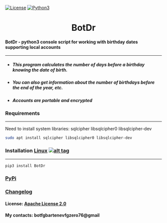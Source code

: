 [![License](https://img.shields.io/badge/License-Apache_2.0-blue.svg?style=flat-square)](https://github.com/botfg/BotDr/blob/master/LICENSE)  [![Python3](https://img.shields.io/badge/Python-3-green.svg?style=flat-square)](https://www.python.org/downloads/)
# <center> BotDr </center>
#### BotDr - python3 console script for working with birthday dates supporting local accounts
------------
* ##### This program calculates the number of days before a birthday knowing the date of birth.
* ##### You can also get information about the number of birthdays before the end of the year, etc.
* ##### Accounts are portable and encrypted

### Requirements
------------
Need to install system libraries: sqlcipher libsqlcipher0 libsqlcipher-dev
```bash
sudo apt install sqlcipher libsqlcipher0 libsqlcipher-dev
```

### Installation [Linux](https://wikipedia.org/wiki/Linux) [![alt tag](http://icons.iconarchive.com/icons/dakirby309/simply-styled/32/OS-Linux-icon.png)](https://wikipedia.org/wiki/Linux)
------------

```bash
pip3 install BotDr
```

### [PyPi](https://pypi.org/project/BotDr/)

### [Changelog](https://github.com/botfg/BotDr/blob/master/CHANGELOG.md)

#### License: [Apache License 2.0](https://apache.org/licenses/LICENSE-2.0.txt)

#### My contacts: botfgbartenevfgzero76@gmail

